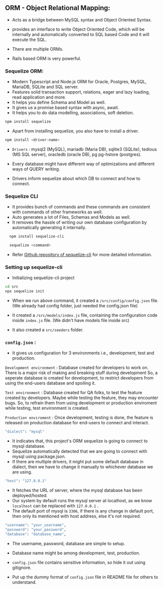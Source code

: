 ## ORM - Object Relational Mapping:

- Acts as a bridge between MySQL syntax and Object Oriented Syntax.
- provides an interface to write Object Oriented Code, which will be internally and automatically converted to SQL based Code and it will execute the SQL.
- There are multiple ORMs.

- Rails based ORM is very powerful.

### Sequelize ORM:

- Modern Typescript and Node.js ORM for Oracle,
  Postgres, MySQL, MariaDB, SQLite and SQL server.
- Features solid transaction support, relations, eager and lazy loading, read application and more.
- It helps you define Schema and Model as well.
- It gives us a promise based syntax with async, await.
- It helps you to do data modelling, associations, soft deletion.

```bash
npm install sequelize
```

- Apart from installing sequelize, you also have to install a driver.

```bash
npm install <driver-name>
```

- `Drivers` : mysql2 (MySQL), mariadb (Maria DB), sqlite3 (SQLite), tedious (MS SQL server), oracledb (oracle DB), pg pg-hstore (postgres).

- Every database might have different way of optimizations and different ways of QUERY writing.

- Drivers inform sequelize about which DB to connect and how to connect.

### Sequelize CLI

- It provides bunch of commands and these commands are consistent with commands of other frameworks as well.
- Auto generates a lot of Files, Schemas and Models as well.
- It removes the hassle of writing our own database configuration by automatically generating it internally.

```bash
  npm install sequelize-cli
```

```bash
  sequelize <command>
```

- Refer [Github repository of sequelize-cli](https://github.com/sequelize/cli) for more detailed information.

### Setting up sequelize-cli

- Initializing sequelize-cli project

```bash
cd src
npx sequelize init
```

- When we run above command, it created a `/src/config/config.json` file. (We already had config folder, just
  needed the config.json file)

- It created a `/src/models/index.js` file, containing the configuration code inside `index.js` file. (We didn't have models file inside src)

- It also created a `src/seeders` folder.

### `config.json` :

- It gives us configuration for 3 environments i.e., development, test and production.

`Development environment` : Database created for developers to work on. There is a major risk of making and breaking stuff during development So, a seperate database is created for development, to restrict developers from using the end-users database and spoiling it.

`Test environment` : Database created for QA folks, to test the feature created by developers. Maybe while testing the feature, they may encounter bugs. So, to refrain them from using development or production enviroment while testing, test environment is created.

`Production enviroment` : Once development, testing is done, the feature is released on production database for end-users to connect and interact.

```bash
"dialect": "mysql"
```

- It indicates that, this project's ORM sequelize is going to connect to mysql database.
- Sequelize automatically detected that we are going to connect with mysql using package.json.
- If there are multiple drivers, it might put some default database in dialect, then we have to change it manually to whichever database we are using.

```bash
"host": "127.0.0.1"
```

- It fetches the URL of server, where the mysql database has been deployed/hosted.
- Our system by default runs the mysql server at localhost, as we know `localhost` can be replaced with `127.0.0.1` .
- The default port of mysql is `3306`, if there is any change in default port, then only its mentioned with host address, else it's not required.

```bash
"username": "your_username",
"password": "your_password",
"database": "database_name",
```

- The username, password, database are simple to setup.
- Database name might be among development, test, production.

- `config.json` file contains sensitive information, so hide it out using gitignore.
- Put up the dummy format of `config.json` file in README file for others to understand.
